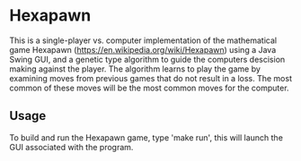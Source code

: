 Hexapawn
========

This is a single-player vs. computer implementation of the mathematical game Hexapawn (https://en.wikipedia.org/wiki/Hexapawn) using a Java Swing GUI, and a genetic type algorithm to guide the computers descision making against the player.  The algorithm learns to play the game by examining moves from previous games that do not result in a loss.  The most common of these moves will be the most common moves for the computer.

Usage
-----

To build and run the Hexapawn game, type 'make run', this will launch the GUI associated with the program.